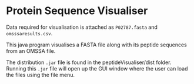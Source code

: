 # Protein Sequence Visualiser

Data required for visualisation is attached as `P02787.fasta` and `omsssaresults.csv`.

This java program visualises a FASTA file along with its peptide sequences from an OMSSA file.

The distribution `.jar` file is found in the peptideVisualiser/dist folder. Running this `.jar` file will open up the GUI window where the user can load the files using the file menu.
